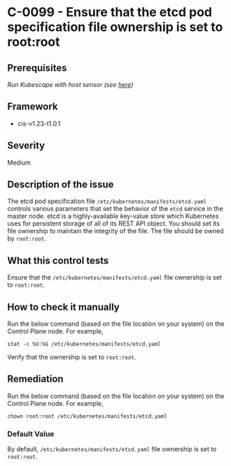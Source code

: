 # C-0099 - Ensure that the etcd pod specification file ownership is set to root:root

## Prerequisites
 *Run Kubescape with host sensor (see [here](https://hub.armo.cloud/docs/host-sensor))*
 
## Framework
* cis-v1.23-t1.0.1
 
## Severity
Medium

## Description of the issue
The etcd pod specification file `/etc/kubernetes/manifests/etcd.yaml` controls various parameters that set the behavior of the `etcd` service in the master node. etcd is a highly-available key-value store which Kubernetes uses for persistent storage of all of its REST API object. You should set its file ownership to maintain the integrity of the file. The file should be owned by `root:root`.
 
## What this control tests 
Ensure that the `/etc/kubernetes/manifests/etcd.yaml` file ownership is set to `root:root`.
 
## How to check it manually 
Run the below command (based on the file location on your system) on the Control Plane node. For example,

 
```
stat -c %U:%G /etc/kubernetes/manifests/etcd.yaml

```
 Verify that the ownership is set to `root:root`.
 
## Remediation
Run the below command (based on the file location on your system) on the Control Plane node. For example,

 
```
chown root:root /etc/kubernetes/manifests/etcd.yaml

```
 
### Default Value
By default, `/etc/kubernetes/manifests/etcd.yaml` file ownership is set to `root:root`.
 
